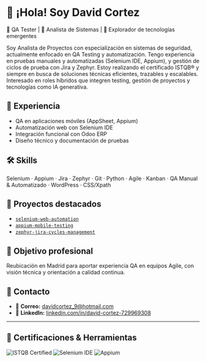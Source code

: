 # 👋 ¡Hola! Soy David Cortez

🧪 QA Tester | 🔐 Analista de Sistemas | 🤖 Explorador de tecnologías emergentes

Soy Analista de Proyectos con especialización en sistemas de seguridad, actualmente enfocado en QA Testing y automatización. Tengo experiencia en pruebas manuales y automatizadas (Selenium IDE, Appium), y gestión de ciclos de prueba con Jira y Zephyr. Estoy realizando el certificado ISTQB® y siempre en busca de soluciones técnicas eficientes, trazables y escalables. Interesado en roles híbridos que integren testing, gestión de proyectos y tecnologías como IA generativa.

## 📌 Experiencia
- QA en aplicaciones móviles (AppSheet, Appium)
- Automatización web con Selenium IDE
- Integración funcional con Odoo ERP
- Diseño técnico y documentación de pruebas

## 🛠️ Skills
Selenium · Appium · Jira · Zephyr · Git · Python · Agile · Kanban · QA Manual & Automatizado · WordPress · CSS/Xpath

## 📂 Proyectos destacados
- [`selenium-web-automation`](https://github.com/Maier-Link/selenium-web-automation)
- [`appium-mobile-testing`](https://github.com/Maier-Link/appium-mobile-testing)
- [`zephyr-jira-cycles-management`](https://github.com/Maier-Link/zephyr-jira-cycles-management)

## 📍 Objetivo profesional
Reubicación en Madrid para aportar experiencia QA en equipos Agile, con visión técnica y orientación a calidad continua.

## 🔗 Contacto

- 📧 **Correo:** [davidcortez_9@hotmail.com](mailto:davidcortez_9@hotmail.com)  
- 💼 **LinkedIn:** [linkedin.com/in/david-cortez-729969308](https://linkedin.com/in/david-cortez-729969308)

---

## 🏅 Certificaciones & Herramientas

![ISTQB Certified](https://img.shields.io/badge/QA-ISTQB%20Certified-green)
![Selenium IDE](https://img.shields.io/badge/Automation-Selenium%20IDE-blue)
![Appium](https://img.shields.io/badge/Mobile-Appium-orange)

